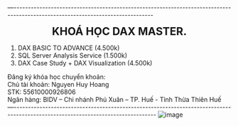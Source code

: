 —-------------------------------------------------------------------------------------------------------------------------------
<p align="center"><b style="font-size: 24px;">KHOÁ HỌC DAX MASTER.</b></p>

1. DAX BASIC TO ADVANCE (4.500k) <br>
2. SQL Server Analysis Service (1.500k) <br>
3. DAX Case Study + DAX Visualization (4.500k) <br>

Đăng ký khóa học chuyển khoản: <br>
    Chủ tài khoản: Nguyen Huy Hoang <br>
    STK: 55610000926806 <br>
    Ngân hàng: BIDV – Chi nhánh Phú Xuân – TP. Huế - Tỉnh Thừa Thiên Huế <br>
—--------------------------------------------------------------------------------------------------------------------------------
![image](https://github.com/hoanghce/DAX-Master-Production/assets/87324837/871bbb9d-4be2-40a0-98ea-dcdd16875b4c)

